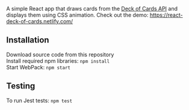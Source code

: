 A simple React app that draws cards from the [Deck of Cards API](http://deckofcardsapi.com/) and displays them using CSS animation. Check out the demo:
https://react-deck-of-cards.netlify.com/

## Installation

Download source code from this repository    
Install required npm libraries: `npm install`    
Start WebPack: `npm start`    

## Testing

To run Jest tests: `npm test`   
